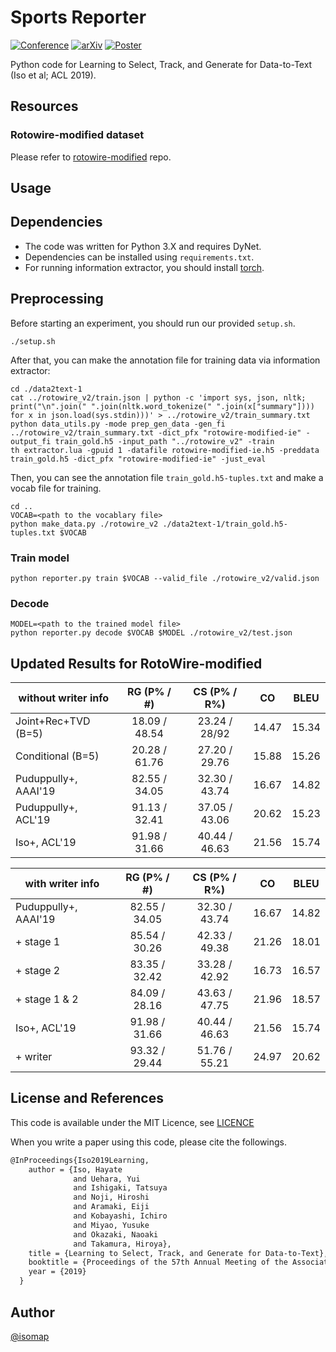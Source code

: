 # Sports Reporter

[![Conference](https://img.shields.io/badge/acl-2019-red)](https://www.aclweb.org/anthology/P19-1202/)
[![arXiv](https://img.shields.io/badge/arxiv-1907.09699-success)](https://arxiv.org/abs/1907.09699)
[![Poster](https://img.shields.io/badge/poster-pdf-informational)](https://isomap.github.io/posters/iso2019acl.pdf)

Python code for Learning to Select, Track, and Generate for Data-to-Text (Iso et al; ACL 2019).


## Resources
### Rotowire-modified dataset
Please refer to [rotowire-modified](https://github.com/aistairc/rotowire-modified) repo.

## Usage

## Dependencies
- The code was written for Python 3.X and requires DyNet.
- Dependencies can be installed using `requirements.txt`.
- For running information extractor, you should install [torch](http://torch.ch/).

## Preprocessing
Before starting an experiment, you should run our provided `setup.sh`.
```
./setup.sh
```

After that, you can make the annotation file for training data via information extractor:
```
cd ./data2text-1
cat ../rotowire_v2/train.json | python -c 'import sys, json, nltk; print("\n".join(" ".join(nltk.word_tokenize(" ".join(x["summary"]))) for x in json.load(sys.stdin)))' > ../rotowire_v2/train_summary.txt
python data_utils.py -mode prep_gen_data -gen_fi ../rotowire_v2/train_summary.txt -dict_pfx "rotowire-modified-ie" -output_fi train_gold.h5 -input_path "../rotowire_v2" -train
th extractor.lua -gpuid 1 -datafile rotowire-modified-ie.h5 -preddata train_gold.h5 -dict_pfx "rotowire-modified-ie" -just_eval
```
Then, you can see the annotation file `train_gold.h5-tuples.txt` and make a vocab file for training.
```
cd ..
VOCAB=<path to the vocablary file>
python make_data.py ./rotowire_v2 ./data2text-1/train_gold.h5-tuples.txt $VOCAB
```

### Train model
```
python reporter.py train $VOCAB --valid_file ./rotowire_v2/valid.json
```

### Decode
```
MODEL=<path to the trained model file>
python reporter.py decode $VOCAB $MODEL ./rotowire_v2/test.json
```

## Updated Results for RotoWire-modified

| without writer info | RG (P% / #) | CS (P% / R%)| CO  |BLEU |
|---------------------|:-----------:|:-----------:|:---:|:---:|
|Joint+Rec+TVD (B=5)  |18.09 / 48.54|23.24 / 28/92|14.47|15.34|
|Conditional (B=5)    |20.28 / 61.76|27.20 / 29.76|15.88|15.26|
|Puduppully+, AAAI'19 |82.55 / 34.05|32.30 / 43.74|16.67|14.82|
|Puduppully+, ACL'19  |91.13 / 32.41|37.05 / 43.06|20.62|15.23|
|Iso+, ACL'19         |91.98 / 31.66|40.44 / 46.63|21.56|15.74|


| with writer info    | RG (P% / #) | CS (P% / R%)| CO  |BLEU |
|---------------------|:-----------:|:-----------:|:---:|:---:|
|Puduppully+, AAAI'19 |82.55 / 34.05|32.30 / 43.74|16.67|14.82|
|+ stage 1            |85.54 / 30.26|42.33 / 49.38|21.26|18.01|
|+ stage 2            |83.35 / 32.42|33.28 / 42.92|16.73|16.57|
|+ stage 1 & 2        |84.09 / 28.16|43.63 / 47.75|21.96|18.57|
|Iso+, ACL'19         |91.98 / 31.66|40.44 / 46.63|21.56|15.74|
|+ writer             |93.32 / 29.44|51.76 / 55.21|24.97|20.62|

## License and References
This code is available under the MIT Licence, see [LICENCE](https://github.com/aistairc/sports-reporter/blob/master/LICENCE)

When you write a paper using this code, please cite the followings.

```tex
@InProceedings{Iso2019Learning,
    author = {Iso, Hayate
              and Uehara, Yui
              and Ishigaki, Tatsuya
              and Noji, Hiroshi
              and Aramaki, Eiji
              and Kobayashi, Ichiro
              and Miyao, Yusuke
              and Okazaki, Naoaki
              and Takamura, Hiroya},
    title = {Learning to Select, Track, and Generate for Data-to-Text},
    booktitle = {Proceedings of the 57th Annual Meeting of the Association for Computational Linguistics (ACL)},
    year = {2019}
  }
```


## Author
[@isomap](https://github.com/isomap/)
